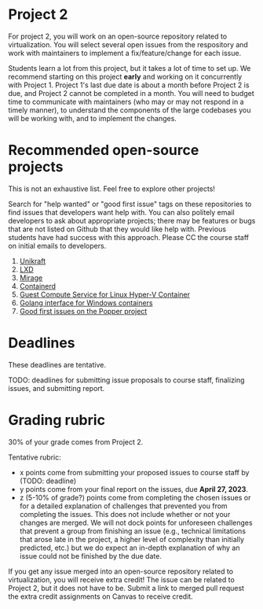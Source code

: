 # Project 2

For project 2, you will work on an open-source repository related to virtualization. You will select several open issues from the respository and work with maintainers to implement a fix/feature/change for each issue. 

Students learn a lot from this project, but it takes a lot of time to set up. We recommend starting on this project **early** and working on it concurrently with Project 1. Project 1's last due date is about a month before Project 2 is due, and Project 2 cannot be completed in a month. You will need to budget time to communicate with maintainers (who may or may not respond in a timely manner), to understand the components of the large codebases you will be working with, and to implement the changes. 

# Recommended open-source projects

This is not an exhaustive list. Feel free to explore other projects!

Search for "help wanted" or "good first issue" tags on these repositories to find issues that developers want help with. You can also politely email developers to ask about appropriate projects; there may be features or bugs that are not listed on Github that they would like help with. Previous students have had success with this approach. Please CC the course staff on initial emails to developers. 

1. [Unikraft](https://github.com/unikraft/unikraft)
2. [LXD](https://github.com/lxc/lxd)
3. [Mirage](https://github.com/mirage/mirage)
4. [Containerd](https://github.com/containerd/containerd)
5. [Guest Compute Service for Linux Hyper-V Container](https://github.com/Microsoft/opengcs)
6. [Golang interface for Windows containers](https://github.com/Microsoft/hcsshim)
7. [Good first issues on the Popper project](https://github.com/getpopper/popper/issues?q=is%3Aissue+is%3Aopen+label%3A%22good+first+issue%22)

# Deadlines

These deadlines are tentative.

TODO: deadlines for submitting issue proposals to course staff, finalizing issues, and submitting report. 

# Grading rubric

30% of your grade comes from Project 2. 

Tentative rubric:
- x points come from submitting your proposed issues to course staff by (TODO: deadline)
- y points come from your final report on the issues, due **April 27, 2023**.
- z (5-10% of grade?) points come from completing the chosen issues or for a detailed explanation of challenges that prevented you from completing the issues. This does not include whether or not your changes are merged. We will not dock points for unforeseen challenges that prevent a group from finishing an issue (e.g., technical limitations that arose late in the project, a higher level of complexity than initially predicted, etc.) but we do expect an in-depth explanation of why an issue could not be finished by the due date.  

If you get any issue merged into an open-source repository related to virtualization, you will receive extra credit! The issue can be related to Project 2, but it does not have to be. Submit a link to merged pull request the extra credit assignments on Canvas to receive credit.
